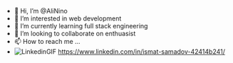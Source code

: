 - 👋 Hi, I’m @AliNino
- 👀 I’m interested in web development
- 🌱 I’m currently learning full stack engineering
- 💞️ I’m looking to collaborate on enthuasist
- 📫 How to reach me ...
- ![LinkedinGIF](https://github.com/AliNino/AliNino/assets/152000656/792b40a0-ebc0-45df-b93e-0aa47d337140)
 https://www.linkedin.com/in/ismat-samadov-42414b241/

<!---
AliNino/AliNino is a ✨ special ✨ repository because its `README.md` (this file) appears on your GitHub profile.
You can click the Preview link to take a look at your changes.
--->
